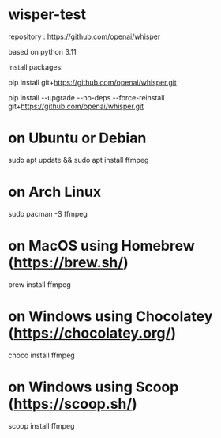 # wisper-test

repository : https://github.com/openai/whisper

based on python 3.11

install packages:

pip install git+https://github.com/openai/whisper.git 

pip install --upgrade --no-deps --force-reinstall git+https://github.com/openai/whisper.git

# on Ubuntu or Debian
sudo apt update && sudo apt install ffmpeg

# on Arch Linux
sudo pacman -S ffmpeg

# on MacOS using Homebrew (https://brew.sh/)
brew install ffmpeg

# on Windows using Chocolatey (https://chocolatey.org/)
choco install ffmpeg

# on Windows using Scoop (https://scoop.sh/)
scoop install ffmpeg
